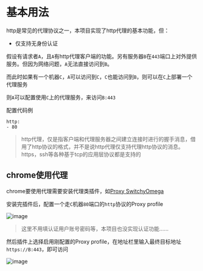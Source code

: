 # 基本用法
http是常见的代理协议之一，本项目实现了http代理的基本功能，但：

* 仅支持无身份认证

假设有请求者`A`，且`A`有http代理客户端的功能。另有服务器`B`在`443`端口上对外提供服务。但因为网络问题，`A`无法直接访问到`B`。

而此时如果有一个机器`C`，`A`可以访问到`C`，`C`也能访问到`B`，则可以在`C`上部署一个代理服务

则`A`可以配置使用`C`上的代理服务，来访问`B:443`

配置代码例
```
http:
- 80
```

> http代理，仅是指客户端和代理服务器之间建立连接时进行的握手消息，借用了http协议的格式，并不是说http代理仅支持代理http协议的消息。https，ssh等各种基于tcp的应用层协议都是支持的

## chrome使用代理
chrome要使用代理需要安装代理类插件，如[Proxy SwitchyOmega](https://chrome.google.com/webstore/detail/proxy-switchyomega/padekgcemlokbadohgkifijomclgjgif?hl=zh)

安装完插件后，配置一个走`C`机器`80`端口的`http`协议的Proxy profile

![image](https://user-images.githubusercontent.com/17873791/172543583-8f580afc-21d6-4dbf-8926-ac62e9297323.png)

> 这里不用填认证用户账号密码等，本项目也没实现认证功能……

然后插件上选择启用刚配置的Proxy profile，在地址栏里输入最终目标地址`https://B:443`，即可访问

![image](https://user-images.githubusercontent.com/17873791/172543788-e41653ff-f621-43fc-8052-ede6374dcdf6.png)

